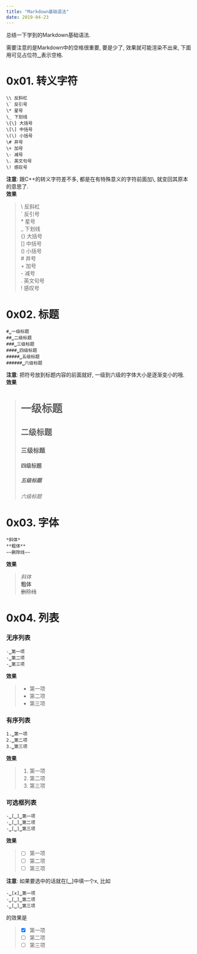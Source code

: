 ```yaml
---
title: "Markdown基础语法"
date: 2019-04-23
---
```


总结一下学到的Markdown基础语法.  

需要注意的是Markdown中的空格很重要, 要是少了, 效果就可能渲染不出来, 下面用可见占位符␣表示空格.  
# 0x01. 转义字符
```
\\ 反斜杠
\` 反引号
\* 星号
\_ 下划线
\{\} 大括号
\[\] 中括号
\(\) 小括号
\# 井号
\+ 加号
\- 减号
\. 英文句号
\! 感叹号
```
**注意**: 跟C++的转义字符差不多, 都是在有特殊意义的字符前面加\\, 就变回其原本的意思了.    
**效果**  
> \\ 反斜杠  
> \` 反引号  
> \* 星号  
> \_ 下划线  
> \{\} 大括号  
> \[\] 中括号  
> \(\) 小括号  
> \# 井号  
> \+ 加号  
> \- 减号  
> \. 英文句号  
> \! 感叹号  

# 0x02. 标题
```
#␣一级标题
##␣二级标题
###␣三级标题
####␣四级标题
#####␣五级标题
######␣六级标题
```
**注意**: 把符号放到标题内容的前面就好, 一级到六级的字体大小是逐渐变小的哦.  
**效果**  
> # 一级标题
> ## 二级标题  
> ### 三级标题  
> #### 四级标题  
> ##### 五级标题  
> ###### 六级标题  

# 0x03. 字体
```
*斜体*
**粗体**
~~删除线~~
```
**效果**    
> *斜体*  
> **粗体**  
> ~~删除线~~  

# 0x04. 列表
### 无序列表
```
-␣第一项
-␣第二项
-␣第三项
```
**效果**    
> - 第一项
> - 第二项
> - 第三项

### 有序列表
```
1.␣第一项
2.␣第二项
3.␣第三项
```
**效果**    
> 1. 第一项
> 2. 第二项
> 3. 第三项

### 可选框列表
```
-␣[␣]␣第一项
-␣[␣]␣第二项
-␣[␣]␣第三项
```
**效果**    
> - [ ] 第一项
> - [ ] 第二项
> - [ ] 第三项  

**注意**: 如果要选中的话就在\[␣\]中填一个x, 比如
```
-␣[x]␣第一项
-␣[␣]␣第二项
-␣[␣]␣第三项
```
的效果是  
> - [x] 第一项
> - [ ] 第二项
> - [ ] 第三项




